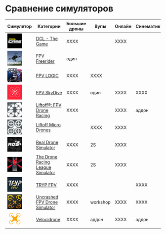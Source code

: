 # Сравнение симуляторов

|Симулятор |  Категории                          | Большие дроны | Вупы   | Онлайн | Синематик | На телефон |
|-|------------------------------------------------|---------------|--------|--------|-----------|------------|
|![](DCL_Icon.png) | [DCL - The Game](DCL_-_The_Game.md)            |     XXXX      |        |  XXXX  |           |            |
|![](FreeRider_icon.png)| [FPV Freerider](FPV_Freerider.md)              |     один      |        |        |           |  Android   |
|![](FPV_LOGIC_icon.png)| [FPV LOGIC](FPV_LOGIC.md)                      |     XXXX      | XXXX   |        |           |            |
|![](FPV.SkyDive_icon.png)| [FPV.SkyDive](FPV_SkyDive.md)                  |     XXXX      | один   |  XXXX  |    XXXX   |   [iOS](https://apps.apple.com/us/app/orqa-fpv-skydive/id1577007626)      |
|![](Liftoff_icon.png)| [Liftoff®: FPV Drone Racing](Liftoff.md)       |     XXXX      |        |  XXXX  |   аддон   |            |
|![](Liftoff_MD_icon.png) | [Liftoff Micro Drones](Liftoff_Microdrones.md) |               | XXXX   |  XXXX  |           |            |
|![](RDC_icon.png)| [Real Drone Simulator](Real_Drone_Simulator.md)|     XXXX      |  2S    |  XXXX  |           |  Android   |
|![](DRL_icon.png)| [The Drone Racing League Simulator](DRL.md)    |     XXXX      |  2S    |  XXXX  |           |            |
|![](TRYP_FPV_icon.png)| [TRYP FPV](TRYP_FPV.md)                        |     XXXX      |        |        |    XXXX   |            |
|![](Uncrashed_icon.png)| [Uncrashed  FPV Drone Simulator](Uncrashed.md) |     XXXX      |workshop|  XXXX  |    XXXX   |            |
|![](Velocidrone_icon.png)| [Velocidrone](Velocidrone.md)                  |     XXXX      | аддон  |  XXXX  |    аддон  |  Android / [iOS](https://apps.apple.com/us/app/velocidrone/id1612444734)   |
